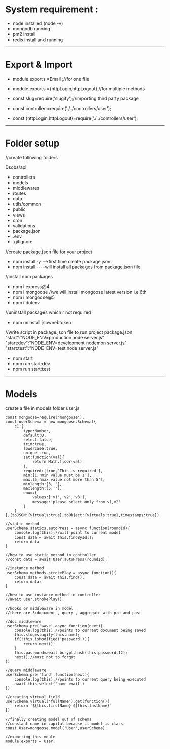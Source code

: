 # System requirement :

- node installed (node -v)
- mongodb running 
- pm2 install 
- redis install and running 

------------------------------------------------------------------------------
# Export & Import 

- module.exports =Email ;//for one file
- module.exports ={httpLogin,httpLogout} //for multiple methods

- const slug=require('slugify');//importing third party package
- const controller =require('./../controllers/user');
- const {httpLogin,httpLogout}=require('./../controllers/user');

------------------------------------------------------------------------------
# Folder setup
//create following folders

Dsobs/api
- controllers
- models
-  middlewares
- routes
- data
- utils/common
- public
- views
- cron
- validations
- package.json
- .env
- .gitignore

//create package.json file for your project

- npm install -y -->first time create package.json
- npm install ----will install all packages from package.json file 

//install npm packages

- npm i express@4
- npm i mongoose //we will install mongoose latest version i.e 6th
- npm i mongoose@5
- npm i dotenv

//uninstall packages which r not required

- npm uninstall jsownebtoken

//write script in package.json file to run project
package.json
"start":"NODE_ENV=production node server.js"
"start:dev":"NODE_ENV=development nodemon server.js"
"start:test":"NODE_ENV=test node server.js"

- npm start
- npm run start:dev
- npm run start:test

------------------------------------------------------------------------------
# Models 
create a file in models folder user.js

```
const mongoose=require('mongoose');
const userSchema = new mongoose.Schema({
    c1:{
        type:Number,
        default:0,
        select:false,
        trim:true,
        lowercase:true,
        unique:true,
        set:function(val){
            return Math.floor(val)
        },
        required:[true,'This is required'],
        min:[1,'min value must be 1'],
        max:[5,'max value not more than 5'],
        minlength:[3,''],
        maxlength:[5,''],
        enum:{
            values:['v1','v2','v3'],
            message:'please select only from v1,v2'
        }
    }
},{toJSON:{virtuals:true},toObject:{virtuals:true},timestamps:true})

//static method
userSchema.statics.autoPress = async function(roundId){
    console.log(this);//will point to current model
    const data = await this.findById();
    return data
}

//how to use static method in controller
//const data = await User.autoPress(roundId);

//instance method
userSchema.methods.strokePlay = async function(){
    const data = await this.find();
    return data;
}

//how to use instance method in controller
//await user.strokePlay();

//hooks or middleware in model
//there are 3:document , query , aggregate with pre and post

//doc middleware
userSchema.pre('save',async function(next){
    console.log(this);//points to current document being saved
    this.slug=slugify(this.name);
    if(!this.isModified('password')){
        return next();
    }
    this.password=await bcrypt.hash(this.password,12);
    next();//must not to forgot 
})

//query middleware
userSchema.pre('find',function(next){
    console.log(this);//points to current query being executed
    await this.select('name email')
})

//creating virtual field
userSchema.virtual('fullName').get(function(){
    return `${this.firstName} ${this.lastName}`
})

//finally creating model out of schema
//constant name in capital because it model is class
const User=mongoose.model('User',userSchema);

//exporting this mdule
module.exports = User;
```